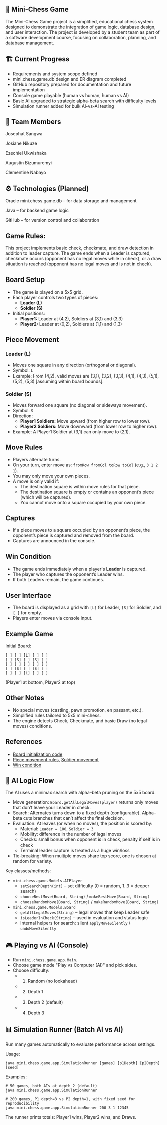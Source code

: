 ## 🧩 Mini-Chess Game

The Mini-Chess Game project is a simplified, educational chess system designed to demonstrate the integration of game logic, database design, and user interaction. The project is developed by a student team as part of a software development course, focusing on collaboration, planning, and database management.

## 🏗️ Current Progress

- Requirements and system scope defined
- mini.chess.game.db design and ER diagram completed
- GitHub repository prepared for documentation and future implementation
- Console game playable (human vs human, human vs AI)
- Basic AI upgraded to strategic alpha-beta search with difficulty levels
- Simulation runner added for bulk AI-vs-AI testing

## 👥 Team Members

Josephat Sangwa

Josiane Nikuze

Ezechiel Ukwishaka

Augustin Bizumuremyi

Clementine Nabayo

## ⚙️ Technologies (Planned)

Oracle mini.chess.game.db – for data storage and management

Java – for backend game logic

GitHub – for version control and collaboration

## Game Rules:

This project implements basic check, checkmate, and draw detection in addition to leader capture. The game ends when a Leader is captured, checkmate occurs (opponent has no legal moves while in check), or a draw situation is reached (opponent has no legal moves and is not in check).

## Board Setup
- The game is played on a 5x5 grid.
- Each player controls two types of pieces:
  - **Leader (L)**
  - **Soldier (S)**
- Initial positions:
  - **Player1:** Leader at (4,2), Soldiers at (3,1) and (3,3)
  - **Player2:** Leader at (0,2), Soldiers at (1,1) and (1,3)

## Piece Movement

### Leader (L)
- Moves one square in any direction (orthogonal or diagonal).
- Symbol: `L`
- Example: From (4,2), valid moves are (3,1), (3,2), (3,3), (4,1), (4,3), (5,1), (5,2), (5,3) [assuming within board bounds].

### Soldier (S)
- Moves forward one square (no diagonal or sideways movement).
- Symbol: `S`
- Direction:
  - **Player1 Soldiers:** Move upward (from higher row to lower row).
  - **Player2 Soldiers:** Move downward (from lower row to higher row).
- Example: A Player1 Soldier at (3,1) can only move to (2,1).

## Move Rules
- Players alternate turns.
- On your turn, enter move as: `fromRow fromCol toRow toCol` (e.g., `3 1 2 1`).
- You may only move your own pieces.
- A move is only valid if:
  - The destination square is within move rules for that piece.
  - The destination square is empty or contains an opponent’s piece (which will be captured).
  - You cannot move onto a square occupied by your own piece.

## Captures
- If a piece moves to a square occupied by an opponent’s piece, the opponent’s piece is captured and removed from the board.
- Captures are announced in the console.

## Win Condition
- The game ends immediately when a player's **Leader** is captured.
- The player who captures the opponent’s Leader wins.
- If both Leaders remain, the game continues.

## User Interface
- The board is displayed as a grid with `[L]` for Leader, `[S]` for Soldier, and `[ ]` for empty.
- Players enter moves via console input.

## Example Game
Initial Board:
```
[ ] [ ] [L] [ ] [ ]
[ ] [S] [ ] [S] [ ]
[ ] [ ] [ ] [ ] [ ]
[ ] [S] [ ] [S] [ ]
[ ] [ ] [L] [ ] [ ]
```
(Player1 at bottom, Player2 at top)

## Other Notes
- No special moves (castling, pawn promotion, en passant, etc.).
- Simplified rules tailored to 5x5 mini-chess.
- The engine detects Check, Checkmate, and basic Draw (no legal moves) conditions.

## References
- [Board initialization code](https://github.com/Josephat-S/Custom-Mini-Chess-Game/blob/main/src/Models/Board.java)
- [Piece movement rules](https://github.com/Josephat-S/Custom-Mini-Chess-Game/blob/main/src/Models/Leader.java), [Soldier movement](https://github.com/Josephat-S/Custom-Mini-Chess-Game/blob/main/src/Models/Soldier.java)
- [Win condition](https://github.com/Josephat-S/Custom-Mini-Chess-Game/blob/main/src/Models/Board.java#L61-L78)



## 🤖 AI Logic Flow

The AI uses a minimax search with alpha–beta pruning on the 5x5 board.
- Move generation: `Board.getAllLegalMoves(player)` returns only moves that don’t leave your Leader in check.
- Search: Alternates turns down to a fixed depth (configurable). Alpha–beta cuts branches that can’t affect the final decision.
- Evaluation: At leaves (or when no moves), the position is scored by:
  - Material: `Leader = 100`, `Soldier = 3`
  - Mobility: difference in the number of legal moves
  - Checks: small bonus when opponent is in check, penalty if self is in check
  - Terminal leader capture is treated as a huge win/loss
- Tie-breaking: When multiple moves share top score, one is chosen at random for variety.

Key classes/methods:
- `mini.chess.game.Models.AIPlayer`
  - `setSearchDepth(int)` – set difficulty (0 = random, 1..3 = deeper search)
  - `chooseBestMove(Board, String)` / `makeBestMove(Board, String)`
  - `chooseRandomMove(Board, String)` / `makeRandomMove(Board, String)`
- `mini.chess.game.Models.Board`
  - `getAllLegalMoves(String)` – legal moves that keep Leader safe
  - `isLeaderInCheck(String)` – used in evaluation and status logic
  - Internal helpers for search: silent `applyMoveSilently` / `undoMoveSilently`

## 🎮 Playing vs AI (Console)
- Run `mini.chess.game.app.Main`.
- Choose game mode "Play vs Computer (AI)" and pick sides.
- Choose difficulty:
  - 1) Random (no lookahead)
  - 2) Depth 1
  - 3) Depth 2 (default)
  - 4) Depth 3

## 📊 Simulation Runner (Batch AI vs AI)
Run many games automatically to evaluate performance across settings.

Usage:
```
java mini.chess.game.app.SimulationRunner [games] [p1Depth] [p2Depth] [seed]
```
Examples:
```
# 50 games, both AIs at depth 2 (default)
java mini.chess.game.app.SimulationRunner

# 200 games, P1 depth=3 vs P2 depth=1, with fixed seed for reproducibility
java mini.chess.game.app.SimulationRunner 200 3 1 12345
```
The runner prints totals: Player1 wins, Player2 wins, and Draws.
